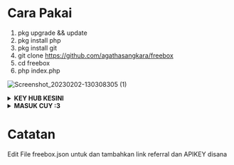 # Cara Pakai

1. pkg upgrade && update
2. pkg install php
3. pkg install git
4. git clone https://github.com/agathasangkara/freebox
5. cd freebox
6. php index.php

![Screenshot_20230202-130308305 (1)](https://user-images.githubusercontent.com/115182304/216245095-43fbdeaa-4e3c-4d0e-b351-bccfbd4539fe.jpg)


</details>
<details>
    <summary><b> KEY HUB KESINI </b></summary><br/>

 <a href="https://www.facebook.com/profile.php?id=100086675272346"> Facebook</a> OR
 <a href="https://t.me/agathasangkara"> Telegram</a>

</p>
</details>

</details>
<details>
    <summary><b> MASUK CUY :3 </b></summary><br/>

 ![7D4CC05F-94A4-4B44-8B52-CB3AF45F64D7](https://user-images.githubusercontent.com/115182304/215414697-e0aa3a50-c662-4a10-ae12-573c45b99203.png)

</p>
</details>


# Catatan

Edit File freebox.json untuk dan tambahkan link referral dan APIKEY disana
